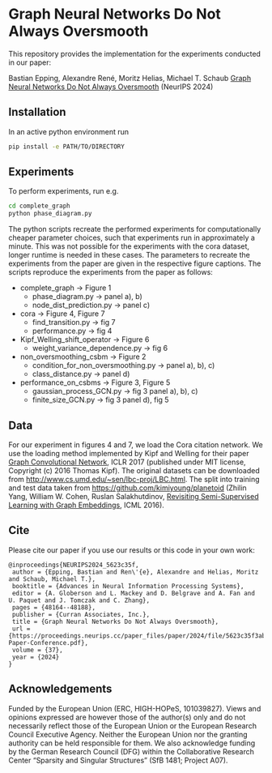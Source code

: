 # Graph Neural Networks Do Not Always Oversmooth

This repository provides the implementation for the experiments conducted in our paper:
 
Bastian Epping, Alexandre René, Moritz Helias, Michael T. Schaub [Graph Neural Networks Do Not Always Oversmooth](https://proceedings.neurips.cc/paper_files/paper/2024/hash/5623c35f3ab5e2c72aeb3abce27dc28f-Abstract-Conference.html) (NeurIPS 2024)

## Installation

In an active python environment run

```bash
pip install -e PATH/TO/DIRECTORY
```

## Experiments
To perform experiments, run e.g.
```bash
cd complete_graph
python phase_diagram.py
```
The python scripts recreate the performed experiments for computationally cheaper parameter choices, such that experiments run in approximately a minute.
This was not possible for the experiments with the cora dataset, longer runtime is needed in these cases.
The parameters to recreate the experiments from the paper are given in the respective figure captions.
The scripts reproduce the experiments from the paper as follows:

* complete_graph $\rightarrow$ Figure 1
    * phase_diagram.py $\rightarrow$ panel a), b)
    * node_dist_prediction.py $\rightarrow$ panel c)
* cora $\rightarrow$ Figure 4, Figure 7
    * find_transition.py $\rightarrow$ fig 7
    * performance.py $\rightarrow$ fig 4
* Kipf_Welling_shift_operator $\rightarrow$ Figure 6
    * weight_variance_dependence.py $\rightarrow$ fig 6
* non_oversmoothing_csbm $\rightarrow$ Figure 2
    * condition_for_non_oversmoothing.py $\rightarrow$ panel a), b), c)
    * class_distance.py $\rightarrow$ panel d)
* performance_on_csbms $\rightarrow$ Figure 3, Figure 5
    * gaussian_process_GCN.py $\rightarrow$ fig 3 panel a), b), c)
    * finite_size_GCN.py $\rightarrow$ fig 3 panel d), fig 5

## Data

For our experiment in figures 4 and 7, we load the Cora citation network.
We use the loading method implemented by Kipf and Welling for their paper [Graph Convolutional Network](http://arxiv.org/abs/1609.02907), ICLR 2017 (published under MIT license, Copyright (c) 2016 Thomas Kipf).
The original datasets can be downloaded from http://www.cs.umd.edu/~sen/lbc-proj/LBC.html.
The split into training and test data taken from https://github.com/kimiyoung/planetoid (Zhilin Yang, William W. Cohen, Ruslan Salakhutdinov, [Revisiting Semi-Supervised Learning with Graph Embeddings](https://arxiv.org/abs/1603.08861), ICML 2016).


## Cite

Please cite our paper if you use our results or this code in your own work:

```
@inproceedings{NEURIPS2024_5623c35f,
 author = {Epping, Bastian and Ren\'{e}, Alexandre and Helias, Moritz and Schaub, Michael T.},
 booktitle = {Advances in Neural Information Processing Systems},
 editor = {A. Globerson and L. Mackey and D. Belgrave and A. Fan and U. Paquet and J. Tomczak and C. Zhang},
 pages = {48164--48188},
 publisher = {Curran Associates, Inc.},
 title = {Graph Neural Networks Do Not Always Oversmooth},
 url = {https://proceedings.neurips.cc/paper_files/paper/2024/file/5623c35f3ab5e2c72aeb3abce27dc28f-Paper-Conference.pdf},
 volume = {37},
 year = {2024}
}
```

## Acknowledgements
Funded by the European Union (ERC, HIGH-HOPeS, 101039827).
Views and opinions expressed are however those of the author(s) only and do not necessarily reflect those of the European Union or the European Research Council Executive Agency.
Neither the European Union nor the granting authority can be held responsible for them.
We also acknowledge funding by the German Research Council (DFG) within the Collaborative Research Center  “Sparsity and Singular Structures” (SfB 1481; Project A07).
